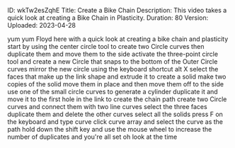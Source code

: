 ID: wkTw2esZqhE
Title: Create a Bike Chain
Description: This video takes a quick look at creating a Bike Chain in Plasticity.
Duration: 80
Version: 
Uploaded: 2023-04-28

yum yum
Floyd here with a quick look at creating
a bike chain and plasticity start by
using the center circle tool to create
two Circle curves then duplicate them
and move them to the side activate the
three-point circle tool and create a new
Circle that snaps to the bottom of the
Outer Circle curves mirror the new
circle using the keyboard shortcut alt X
select the faces that make up the link
shape and extrude it to create a solid
make two copies of the solid move them
in place and then move them off to the
side
use one of the small circle curves to
generate a cylinder
duplicate it and move it to the first
hole in the link
to create the chain path create two
Circle curves
and connect them with two line curves
select the three faces duplicate them
and delete the other curves
select all the solids press F on the
keyboard and type curve click curve
array and select the curve as the path
hold down the shift key and use the
mouse wheel to increase the number of
duplicates
and you're all set oh look at the time
